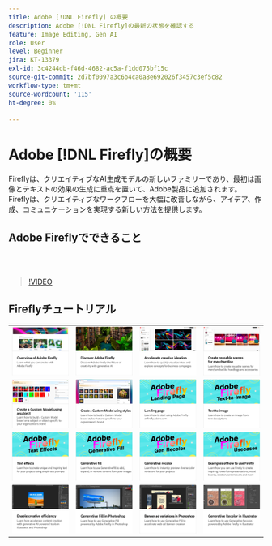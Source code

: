 ```yaml
---
title: Adobe [!DNL Firefly] の概要
description: Adobe [!DNL Firefly]の最新の状態を確認する
feature: Image Editing, Gen AI
role: User
level: Beginner
jira: KT-13379
exl-id: 3c4244db-f46d-4682-ac5a-f1dd075bf15c
source-git-commit: 2d7bf0097a3c6b4ca0a8e692026f3457c3ef5c82
workflow-type: tm+mt
source-wordcount: '115'
ht-degree: 0%

---
```


# Adobe [!DNL Firefly]の概要

Fireflyは、クリエイティブなAI生成モデルの新しいファミリーであり、最初は画像とテキストの効果の生成に重点を置いて、Adobe製品に追加されます。 Fireflyは、クリエイティブなワークフローを大幅に改善しながら、アイデア、作成、コミュニケーションを実現する新しい方法を提供します。

## Adobe Fireflyでできること

<br> 

>[!VIDEO](https://video.tv.adobe.com/v/3416970t1?quality=12&learn=on&hidetitle=true)

## Fireflyチュートリアル

<table style="table-layout:fixed">
<tr>
   <td>
      <a href="overview-of-firefly.md">
         <img alt="Adobe Fireflyについて" src="assets/firefly-overview.png" />
      </a>
   </td>
   <td>
      <a href="discover.md">
         <img alt="Adobe Fireflyを見つける" src="assets/discover.png" />
      </a>
   </td>
   <td>
      <a href="accelerate-ideas.md">
         <img alt="クリエイティブなアイデアを加速" src="assets/accelerate-creative-ideation.png" />
      </a>
   </td>
   <td>
      <a href="reusable-scenes.md">
         <img alt="商品の魅力的なシーンを作成" src="assets/reusable-scenes.png" />
      </a>
   </td>
</tr>
<tr>
  <td>
      <a href="custom-model-subject.md">
         <img alt="被写体を使用したカスタムモデルの作成" src="assets/custom-model-subject.png" />
      </a>
   </td>
   <td>
      <a href="custom-model-style.md">
         <img alt="スタイルを使用してカスタムモデルを作成する" src="assets/custom-model-styles.png" />
      </a>
   </td>
   <td>
      <a href="landing-page.md">
         <img alt="ランディングページ" src="assets/landing-page.png" />
      </a>
   </td>
    <td>
      <a href="text-to-image.md">
         <img alt="テキストを画像に" src="assets/text-to-image.png" />
      </a>
   </td>
</tr>
<tr>
 <td>
      <a href="text-effects.md">
         <img alt="テキストエフェクト" src="assets/text-effects.png" />
      </a>
   </td>
   <td>
      <a href="gen-fill.md">
         <img alt="ジェネレーティブフィル" src="assets/generative-fill.png" />
      </a>
   </td>
   <td>
      <a href="gen-recolor.md">
         <img alt="生成的再配色" src="assets/generative-recolor.png" />
      </a>
   </td>
   <td>
      <a href="examples.md">
         <img alt="Fireflyの使用例" src="assets/examples.png" />
      </a>
   </td>
</tr>
<tr>
  <td>
      <a href="enable-creative-efficiency.md">
         <img alt="クリエイティブな効率化を実現" src="assets/enable-creative-efficiency.png" />
      </a>
   </td>
  <td>
      <a href="generative-fill.md">
         <img alt="Photoshopでの塗りの生成" src="assets/generative-fill-ps.png" />
      </a>
   </td>
  <td>
      <a href="web-banner-ad.md">
         <img alt="Photoshopのバナー広告のバリエーション" src="assets/banner-ad-variations.png" />
      </a>
  </td>
  <td>
      <a href="generative-recolor.md">
            <img alt="Illustratorでの生成再配色" src="assets/firefly-recolor.png" />
      </a>
   </td>
</table>
